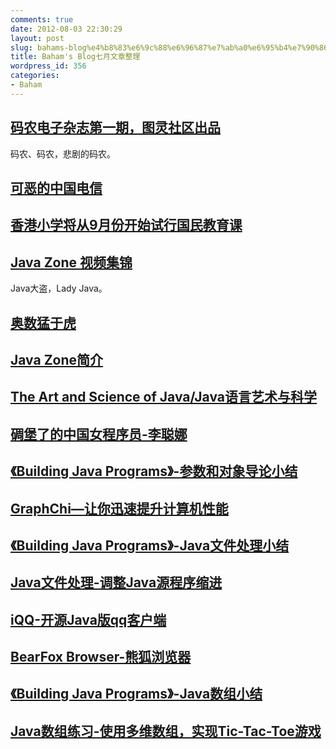 ```yaml
---
comments: true
date: 2012-08-03 22:30:29
layout: post
slug: bahams-blog%e4%b8%83%e6%9c%88%e6%96%87%e7%ab%a0%e6%95%b4%e7%90%86
title: Baham's Blog七月文章整理
wordpress_id: 356
categories:
- Baham
---
```


## [<!-- more -->码农电子杂志第一期，图灵社区出品](http://baham.co/07_20_51.html)


码农、码农，悲剧的码农。


## [可恶的中国电信](http://baham.co/07_21_69.html)




## [香港小学将从9月份开始试行国民教育课](http://baham.co/07_21_89.html)




## [Java Zone 视频集锦](http://baham.co/07_23_134.html)


Java大盗，Lady Java。


## [奥数猛于虎](http://baham.co/07_23_139.html)




## [Java Zone简介](http://baham.co/07_23_142.html)




## [The Art and Science of Java/Java语言艺术与科学](http://baham.co/07_23_148.html)




## [碉堡了的中国女程序员-李聪娜](http://baham.co/07_25_182.html)




## [《Building Java Programs》-参数和对象导论小结](http://baham.co/07_25_221.html)




## [GraphChi—让你迅速提升计算机性能](http://baham.co/07_25_225.html)




## [《Building Java Programs》-Java文件处理小结](http://baham.co/07_28_238.html)




## [Java文件处理-调整Java源程序缩进](http://baham.co/07_28_241.html)




## [iQQ-开源Java版qq客户端](http://baham.co/07_29_251.html)




## [BearFox Browser-熊狐浏览器](http://baham.co/07_29_271.html)




## [《Building Java Programs》-Java数组小结](http://baham.co/07_29_275.html)




## [Java数组练习-使用多维数组，实现Tic-Tac-Toe游戏](http://baham.co/07_29_278.html)
